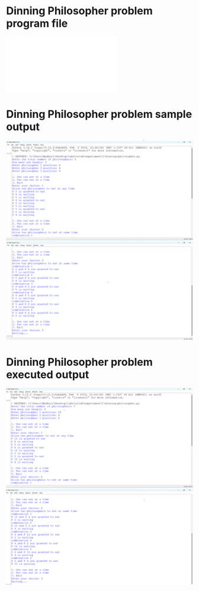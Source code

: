 # Dinning Philosopher problem program file
![program file](dinning-philosopher.py)

# Dinning Philosopher problem sample output
![sample output](philosopher_sample_op(1).png)
![sample output](philosopher_sample_op(2).png)

# Dinning Philosopher problem executed output
![executed output](philosopher_executed_op(1).png)
![executed output](philosopher_executed_op(2).png)
